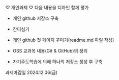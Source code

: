 ♡ 개인과제 ♡
다음 내용을 디자인 함께 평가
- 개인 github 저장소 구축
- 잔디심기
- 개인 github 첫 페이지 꾸미기(readme.md 파일 작성)

- OSS 교과목 내용(Git & GitHub)의 정리
- 자기주도학습에 의해 하나의 저장소 생성 후 구축

과제마감일
2024.12.06(금)


